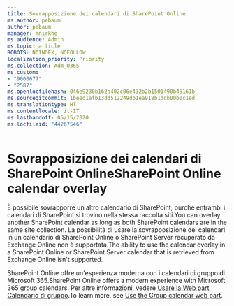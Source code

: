 ```yaml
---
title: Sovrapposizione dei calendari di SharePoint Online
ms.author: pebaum
author: pebaum
manager: mnirkhe
ms.audience: Admin
ms.topic: article
ROBOTS: NOINDEX, NOFOLLOW
localization_priority: Priority
ms.collection: Adm_O365
ms.custom:
- "9000677"
- "2587"
ms.openlocfilehash: 046e9230b162a402c06e432b2b1501490b45161b
ms.sourcegitcommit: 1beed1afb13dd512249db1ea918b1ddb00b0c1ed
ms.translationtype: HT
ms.contentlocale: it-IT
ms.lasthandoff: 05/15/2020
ms.locfileid: "44267546"
---
```

# <a name="sharepoint-online-calendar-overlay"></a><span data-ttu-id="337e0-102">Sovrapposizione dei calendari di SharePoint Online</span><span class="sxs-lookup"><span data-stu-id="337e0-102">SharePoint Online calendar overlay</span></span>

<span data-ttu-id="337e0-103">È possibile sovrapporre un altro calendario di SharePoint, purché entrambi i calendari di SharePoint si trovino nella stessa raccolta siti.</span><span class="sxs-lookup"><span data-stu-id="337e0-103">You can overlay another SharePoint calendar as long as both SharePoint calendars are in the same site collection.</span></span> <span data-ttu-id="337e0-104">La possibilità di usare la sovrapposizione dei calendari in un calendario di SharePoint Online o SharePoint Server recuperato da Exchange Online non è supportata.</span><span class="sxs-lookup"><span data-stu-id="337e0-104">The ability to use the calendar overlay in a SharePoint Online or SharePoint Server calendar that is retrieved from Exchange Online isn't supported.</span></span>

<span data-ttu-id="337e0-105">SharePoint Online offre un'esperienza moderna con i calendari di gruppo di Microsoft 365.</span><span class="sxs-lookup"><span data-stu-id="337e0-105">SharePoint Online offers a modern experience with Microsoft 365 group calendars.</span></span> <span data-ttu-id="337e0-106">Per altre informazioni, vedere [Usare la Web part Calendario di gruppo](https://support.microsoft.com/it-IT/office/use-the-group-calendar-web-part-eaf3c04d-5699-48cb-8b5e-3caa887d51ce).</span><span class="sxs-lookup"><span data-stu-id="337e0-106">To learn more, see [Use the Group calendar web part](https://support.microsoft.com/it-IT/office/use-the-group-calendar-web-part-eaf3c04d-5699-48cb-8b5e-3caa887d51ce).</span></span>
